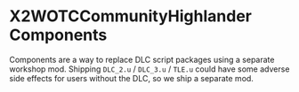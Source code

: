 # X2WOTCCommunityHighlander Components

Components are a way to replace DLC script packages using a separate workshop mod.
Shipping `DLC_2.u` / `DLC_3.u` / `TLE.u` could have some adverse side effects
for users without the DLC, so we ship a separate mod.